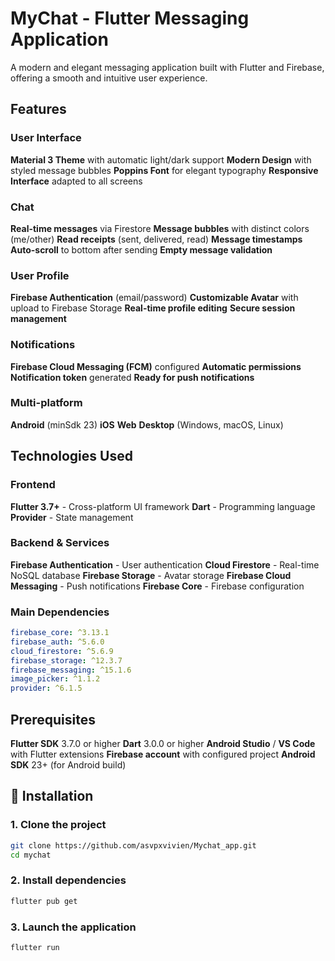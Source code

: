 # MyChat - Flutter Messaging Application

A modern and elegant messaging application built with Flutter and Firebase, offering a smooth and intuitive user experience.

##  Features

###  User Interface
 **Material 3 Theme** with automatic light/dark support
 **Modern Design** with styled message bubbles
 **Poppins Font** for elegant typography
 **Responsive Interface** adapted to all screens

###  Chat
 **Real-time messages** via Firestore
 **Message bubbles** with distinct colors (me/other)
 **Read receipts** (sent, delivered, read)
 **Message timestamps**
 **Auto-scroll** to bottom after sending
 **Empty message validation**

###  User Profile
 **Firebase Authentication** (email/password)
 **Customizable Avatar** with upload to Firebase Storage
 **Real-time profile editing**
 **Secure session management**

###  Notifications
 **Firebase Cloud Messaging (FCM)** configured
 **Automatic permissions**
 **Notification token** generated
 **Ready for push notifications**

###  Multi-platform
 **Android** (minSdk 23)
 **iOS** 
 **Web**
 **Desktop** (Windows, macOS, Linux)

##  Technologies Used

### Frontend
 **Flutter 3.7+** - Cross-platform UI framework
 **Dart** - Programming language
 **Provider** - State management

### Backend & Services
 **Firebase Authentication** - User authentication
 **Cloud Firestore** - Real-time NoSQL database
 **Firebase Storage** - Avatar storage
 **Firebase Cloud Messaging** - Push notifications
 **Firebase Core** - Firebase configuration

### Main Dependencies
```yaml
firebase_core: ^3.13.1
firebase_auth: ^5.6.0
cloud_firestore: ^5.6.9
firebase_storage: ^12.3.7
firebase_messaging: ^15.1.6
image_picker: ^1.1.2
provider: ^6.1.5
```

##  Prerequisites

 **Flutter SDK** 3.7.0 or higher
 **Dart** 3.0.0 or higher
 **Android Studio** / **VS Code** with Flutter extensions
 **Firebase account** with configured project
 **Android SDK** 23+ (for Android build)

## 🚀 Installation

### 1. Clone the project
```bash
git clone https://github.com/asvpxvivien/Mychat_app.git
cd mychat
```

### 2. Install dependencies
```bash
flutter pub get
```

### 3. Launch the application
```bash
flutter run
```
